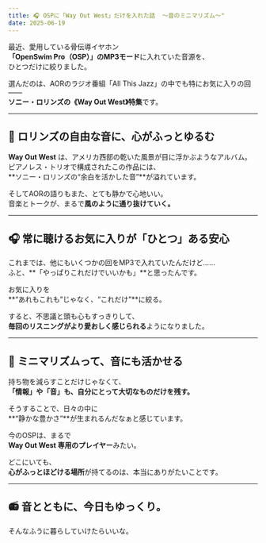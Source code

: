 ```yaml
---
title: 🎧 OSPに「Way Out West」だけを入れた話  〜音のミニマリズム〜"
date: 2025-06-19
---
```


最近、愛用している骨伝導イヤホン  
**「OpenSwim Pro（OSP）」のMP3モード**に入れていた音源を、  
ひとつだけに絞りました。

選んだのは、AORのラジオ番組「All This Jazz」の中でも特にお気に入りの回――  
**ソニー・ロリンズの《Way Out West》特集**です。

---

## 🌵 ロリンズの自由な音に、心がふっとゆるむ

**Way Out West** は、アメリカ西部の乾いた風景が目に浮かぶようなアルバム。  
ピアノレス・トリオで構成されたこの作品には、  
**ソニー・ロリンズの“余白を活かした音”**が溢れています。

そしてAORの語りもまた、とても静かで心地いい。  
音楽とトークが、まるで**風のように通り抜けていく。**

---

## 🎧 常に聴けるお気に入りが「ひとつ」ある安心

これまでは、他にもいくつかの回をMP3で入れていたんだけど……  
ふと、**「やっぱりこれだけでいいかも」**と思ったんです。

お気に入りを  
**“あれもこれも”じゃなく、“これだけ”**に絞る。  

すると、不思議と頭も心もすっきりして、  
**毎回のリスニングがより愛おしく感じられる**ようになりました。

---

## 🌿 ミニマリズムって、音にも活かせる

持ち物を減らすことだけじゃなくて、  
**「情報」や「音」も、自分にとって大切なものだけを残す。**

そうすることで、日々の中に  
**“静かな豊かさ”**が生まれるんだなぁと感じています。

今のOSPは、まるで  
**Way Out West 専用のプレイヤー**みたい。

どこにいても、  
**心がふっとほどける場所**が持てるのは、本当にありがたいことです。

---

## 📻 音とともに、今日もゆっくり。

そんなふうに暮らしていけたらいいな。

